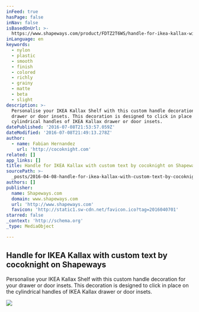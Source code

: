 ```yaml
---
inFeed: true
hasPage: false
inNav: false
isBasedOnUrl: >-
  https://www.shapeways.com/product/FDTZ2T6WS/handle-for-ikea-kallax-with-custom-text?li=shareProduct
inLanguage: en
keywords:
  - nylon
  - plastic
  - smooth
  - finish
  - colored
  - richly
  - grainy
  - matte
  - beta
  - slight
description: >-
  Personalise your IKEA Kallax Shelf with this custom handle decoration for your
  drawer or door insets. This decoration is designed to click in place on the
  cylindrical handles of IKEA Kallax drawer or door insets.
datePublished: '2016-07-08T21:53:57.059Z'
dateModified: '2016-07-08T21:49:13.278Z'
author:
  - name: Fabian Hernandez
    url: 'http://cocoknight.com'
related: []
app_links: []
title: Handle for IKEA Kallax with custom text by cocoknight on Shapeways
sourcePath: >-
  _posts/2016-04-08-handle-for-ikea-kallax-with-custom-text-by-cocoknight-on-sha.md
authors: []
publisher:
  name: Shapeways.com
  domain: www.shapeways.com
  url: 'http://www.shapeways.com'
  favicon: 'http://static1.sw-cdn.net/favicon.ico?tag=2016040701'
starred: false
_context: 'http://schema.org'
_type: MediaObject

---
```

<article style=""><h1>Handle for IKEA Kallax with custom text by cocoknight on Shapeways</h1><p>Personalise your IKEA Kallax Shelf with this custom handle decoration for your drawer or door insets. This decoration is designed to click in place on the cylindrical handles of IKEA Kallax drawer or door insets.</p><img src="https://s3-us-west-2.amazonaws.com/the-grid-img/p/2cc06fc10159defb37f796dd895495063211cfc3.jpg" /></article>